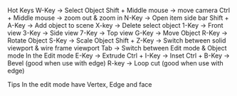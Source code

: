 Hot Keys
	W-Key -> Select Object
	Shift + Middle mouse -> move camera
	Ctrl + Middle mouse -> zoom out & zoom in
	N-Key -> Open item side bar
	Shift + A-Key -> Add object to scene
	X-key -> Delete select object
	1-Key -> Front view
	3-Key -> Side view
	7-Key -> Top view
	G-Key -> Move Object
	R-Key -> Rotate Object
	S-Key ->  Scale Object
	Shift + Z-Key -> Switch between solid viewport & wire frame viewport
	Tab -> Switch between Edit mode & Object mode
In the Edit mode
	E-Key -> Extrude
	Ctrl + I-Key -> Inset
	Ctrl + B-Key -> Bevel (good when use with edge)
	R-key -> Loop cut (good when use with edge)
	

Tips
	In the edit mode have Vertex, Edge and face